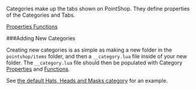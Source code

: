 <p class="lead">Categories make up the tabs shown on PointShop. They define properties of the Categories and Tabs.</p>

<a href="/categories/properties" class="button">Properties <i class="fa fa-chevron-right"></i></a> <a href="/categories/functions" class="button">Functions <i class="fa fa-chevron-right"></i></a>

###<a name="adding-new-categories"></a>Adding New Categories

Creating new categories is as simple as making a new folder in the `pointshop/items` folder, and then a `__category.lua` file inside of your new folder. The `__category.lua` file should then be populated with Category [Properties](/categories/properties) and [Functions](/categories/functions).

See [the default Hats, Heads and Masks category](https://github.com/adamdburton/pointshop/blob/master/lua/items/headshatsmasks/__category.lua) for an example.